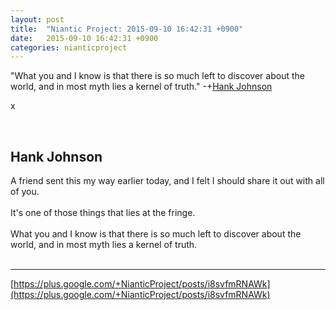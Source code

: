 ```yaml
---
layout: post
title:  "Niantic Project: 2015-09-10 16:42:31 +0900"
date:   2015-09-10 16:42:31 +0900
categories: nianticproject
---
```

"What you and I know is that there is so much left to discover about the world, and in most myth lies a kernel of truth." -+[Hank Johnson](https://plus.google.com/117792105926525258257 "") 

x<div class="shared"><br /><h2>Hank Johnson</h2>A friend sent this my way earlier today, and I felt I should share it out with all of you.<br /><br />It's one of those things that lies at the fringe. <br /><br />What you and I know is that there is so much left to discover about the world, and in most myth lies a kernel of truth.<br /><br /></div>
- - -
[https://plus.google.com/+NianticProject/posts/i8svfmRNAWk](https://plus.google.com/+NianticProject/posts/i8svfmRNAWk)
